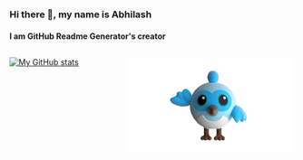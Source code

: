 ### Hi there 👋, my name is Abhilash
#### I am GitHub Readme Generator's creator
##
[![My GitHub stats](https://github-readme-stats.vercel.app/api?username=ShunyaCodes&theme=github_dark&count_private=true&show_icons=true)](https://github.com/anuraghazra/github-readme-stats)
<img align="right" alt="coding" width="300" src="https://github.com/ShunyaCodes/ShunyaCodes/blob/main/giphy%20(1).gif">


